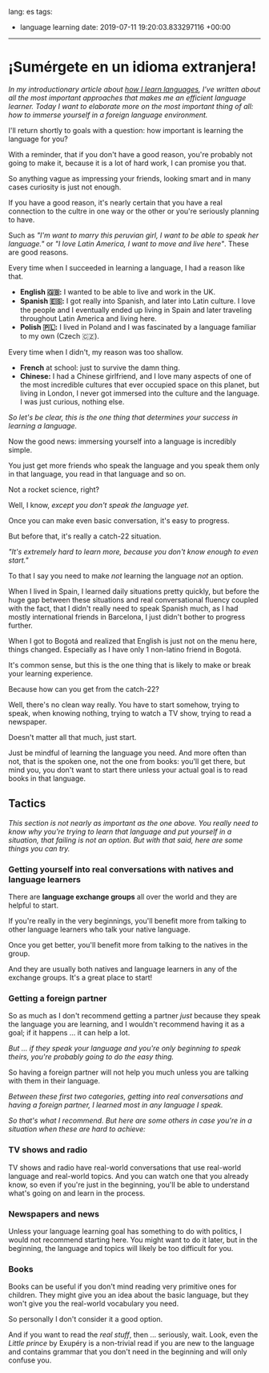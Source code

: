lang: es
tags:
- language learning
date: 2019-07-11 19:20:03.833297116 +00:00

---

# ¡Sumérgete en un idioma extranjera!

_In my introductionary article about [how I learn languages](/posts/how-i-learn-languages), I've written about all the most important approaches that makes me an efficient language learner. Today I want to elaborate more on the most important thing of all: how to immerse yourself in a foreign language environment._

I'll return shortly to goals with a question: how important is learning the language for you?

With a reminder, that if you don't have a good reason, you're probably not going to make it, because it is a lot of hard work, I can promise you that.

So anything vague as impressing your friends, looking smart and in many cases curiosity is just not enough.

If you have a good reason, it's nearly certain that you have a real connection to the cultre in one way or the other or you're seriously planning to have.

Such as _"I'm want to marry this peruvian girl, I want to be able to speak her language."_ or _"I love Latin America, I want to move and live here"_. These are good reasons. 

Every time when I succeeded in learning a language, I had a reason like that.

- **English 🇬🇧:** I wanted to be able to live and work in the UK.
- **Spanish 🇪🇸:** I got really into Spanish, and later into Latin culture. I love the people and I eventually ended up living in Spain and later traveling throughout Latin America and living here.
- **Polish 🇵🇱:** I lived in Poland and I was fascinated by a language familiar to my own (Czech 🇨🇿).

Every time when I didn't, my reason was too shallow.

- **French** at school: just to survive the damn thing.
- **Chinese:** I had a Chinese girlfriend, and I love many aspects of one of the most incredible cultures that ever occupied space on this planet, but living in London, I never got immersed into the culture and the language. I was just curious, nothing else.

_So let's be clear, this is the one thing that determines your success in learning a language._

Now the good news: immersing yourself into a language is incredibly simple.

You just get more friends who speak the language and you speak them only in that language, you read in that language and so on.

Not a rocket science, right?

Well, I know, _except you don't speak the language yet_.

Once you can make even basic conversation, it's easy to progress.

But before that, it's really a catch-22 situation.

_"It's extremely hard to learn more, because you don't know enough to even start."_

To that I say you need to make _not_ learning the language _not_ an option.

When I lived in Spain, I learned daily situations pretty quickly, but before the huge gap between these situations and real conversational fluency coupled with the fact, that I didn't really need to speak Spanish much, as I had mostly international friends in Barcelona, I just didn't bother to progress further.

When I got to Bogotá and realized that English is just not on the menu here, things changed. Especially as I have only 1 non-latino friend in Bogotá.

It's common sense, but this is the one thing that is likely to make or break your learning experience.

Because how can you get from the catch-22?

Well, there's no clean way really. You have to start somehow, trying to speak, when knowing nothing, trying to watch a TV show, trying to read a newspaper.

Doesn't matter all that much, just start.

Just be mindful of learning the language you need. And more often than not, that is the spoken one, not the one from books: you'll get there, but mind you, you don't want to start there unless your actual goal is to read books in that language.

## Tactics

_This section is not nearly as important as the one above. You really need to know why you're trying to learn that language and put yourself in a situation, that failing is not an option. But with that said, here are some things you can try._

### Getting yourself into real conversations with natives and language learners

There are **language exchange groups** all over the world and they are helpful to start.

If you're really in the very beginnings, you'll benefit more from talking to other language learners who talk your native language.

Once you get better, you'll benefit more from talking to the natives in the group.

And they are usually both natives and language learners in any of the exchange groups. It's a great place to start!

### Getting a foreign partner

So as much as I don't recommend getting a partner _just_ because they speak the language you are learning, and I wouldn't recommend having it as a goal; if it happens ... it can help a lot.

_But ... if they speak your language and you're only beginning to speak theirs, you're probably going to do the easy thing._

So having a foreign partner will not help you much unless you are talking with them in their language.

_Between these first two categories, getting into real conversations and having a foreign partner, I learned most in any language I speak._

_So that's what I recommend. But here are some others in case you're in a situation when these are hard to achieve:_

### TV shows and radio

TV shows and radio have real-world conversations that use real-world language and real-world topics. And you can watch one that you already know, so even if you're just in the beginning, you'll be able to understand what's going on and learn in the process.

### Newspapers and news

Unless your language learning goal has something to do with politics, I would not recommend starting here. You might want to do it later, but in the beginning, the language and topics will likely be too difficult for you.

### Books

Books can be useful if you don't mind reading very primitive ones for children. They might give you an idea about the basic language, but they won't give you the real-world vocabulary you need.

So personally I don't consider it a good option.

And if you want to read the _real stuff_, then ... seriously, wait. Look, even the _Little prince_ by Exupéry is a non-trivial read if you are new to the language and contains grammar that you don't need in the beginning and will only confuse you.
